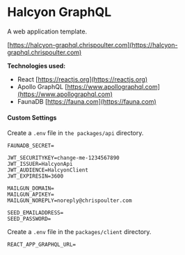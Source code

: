 # Halcyon GraphQL

A web application template.

[https://halcyon-graphql.chrispoulter.com](https://halcyon-graphql.chrispoulter.com)

**Technologies used:**

-   React
    [https://reactjs.org](https://reactjs.org)
-   Apollo GraphQL
    [https://www.apollographql.com](https://www.apollographql.com)
-   FaunaDB
    [https://fauna.com](https://fauna.com)

#### Custom Settings

Create a `.env` file in `the packages/api` directory.

```
FAUNADB_SECRET=

JWT_SECURITYKEY=change-me-1234567890
JWT_ISSUER=HalcyonApi
JWT_AUDIENCE=HalcyonClient
JWT_EXPIRESIN=3600

MAILGUN_DOMAIN=
MAILGUN_APIKEY=
MAILGUN_NOREPLY=noreply@chrispoulter.com

SEED_EMAILADDRESS=
SEED_PASSWORD=
```

Create a `.env` file in the `packages/client` directory.

```
REACT_APP_GRAPHQL_URL=
```
